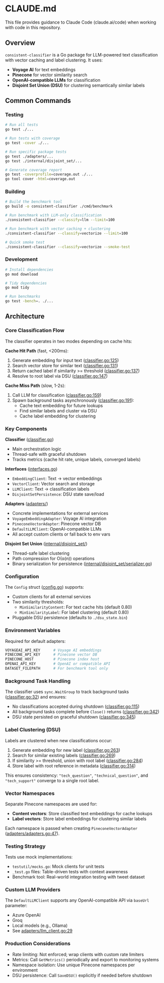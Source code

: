 # CLAUDE.md

This file provides guidance to Claude Code (claude.ai/code) when working with code in this repository.

## Overview

`consistent-classifier` is a Go package for LLM-powered text classification with vector caching and label clustering. It uses:
- **Voyage AI** for text embeddings
- **Pinecone** for vector similarity search
- **OpenAI-compatible LLMs** for classification
- **Disjoint Set Union (DSU)** for clustering semantically similar labels

## Common Commands

### Testing
```bash
# Run all tests
go test ./...

# Run tests with coverage
go test -cover ./...

# Run specific package tests
go test ./adapters/...
go test ./internal/disjoint_set/...

# Generate coverage report
go test -coverprofile=coverage.out ./...
go tool cover -html=coverage.out
```

### Building
```bash
# Build the benchmark tool
go build -o consistent-classifier ./cmd/benchmark

# Run benchmark with LLM-only classification
./consistent-classifier --classify=llm --limit=100

# Run benchmark with vector caching + clustering
./consistent-classifier --classify=vectorize --limit=100

# Quick smoke test
./consistent-classifier --classify=vectorize --smoke-test
```

### Development
```bash
# Install dependencies
go mod download

# Tidy dependencies
go mod tidy

# Run benchmarks
go test -bench=. ./...
```

## Architecture

### Core Classification Flow

The classifier operates in two modes depending on cache hits:

**Cache Hit Path** (fast, <200ms):
1. Generate embedding for input text ([classifier.go:125](classifier.go#L125))
2. Search vector store for similar text ([classifier.go:131](classifier.go#L131))
3. Return cached label if similarity >= threshold ([classifier.go:137](classifier.go#L137))
4. Resolve to root label via DSU ([classifier.go:147](classifier.go#L147))

**Cache Miss Path** (slow, 1-2s):
1. Call LLM for classification ([classifier.go:159](classifier.go#L159))
2. Spawn background tasks asynchronously ([classifier.go:191](classifier.go#L191)):
   - Cache text embedding for future lookups
   - Find similar labels and cluster via DSU
   - Cache label embedding for clustering

### Key Components

**Classifier** ([classifier.go](classifier.go))
- Main orchestration logic
- Thread-safe with graceful shutdown
- Tracks metrics (cache hit rate, unique labels, converged labels)

**Interfaces** ([interfaces.go](interfaces.go))
- `EmbeddingClient`: Text → vector embeddings
- `VectorClient`: Vector search and storage
- `LLMClient`: Text → classification labels
- `DisjointSetPersistence`: DSU state save/load

**Adapters** ([adapters/](adapters/))
- Concrete implementations for external services
- `VoyageEmbeddingAdapter`: Voyage AI integration
- `PineconeVectorAdapter`: Pinecone vector DB
- `DefaultLLMClient`: OpenAI-compatible LLMs
- All accept custom clients or fall back to env vars

**Disjoint Set Union** ([internal/disjoint_set/](internal/disjoint_set/))
- Thread-safe label clustering
- Path compression for O(α(n)) operations
- Binary serialization for persistence ([internal/disjoint_set/serializer.go](internal/disjoint_set/serializer.go))

### Configuration

The `Config` struct ([config.go](config.go)) supports:
- Custom clients for all external services
- Two similarity thresholds:
  - `MinSimilarityContent`: For text cache hits (default 0.80)
  - `MinSimilarityLabel`: For label clustering (default 0.80)
- Pluggable DSU persistence (defaults to `./dsu_state.bin`)

### Environment Variables

Required for default adapters:
```bash
VOYAGEAI_API_KEY      # Voyage AI embeddings
PINECONE_API_KEY      # Pinecone vector DB
PINECONE_HOST         # Pinecone index host
OPENAI_API_KEY        # OpenAI or compatible API
DATASET_FILEPATH      # For benchmark tool only
```

### Background Task Handling

The classifier uses `sync.WaitGroup` to track background tasks ([classifier.go:32](classifier.go#L32)) and ensures:
- No classifications accepted during shutdown ([classifier.go:115](classifier.go#L115))
- All background tasks complete before `Close()` returns ([classifier.go:342](classifier.go#L342))
- DSU state persisted on graceful shutdown ([classifier.go:345](classifier.go#L345))

### Label Clustering (DSU)

Labels are clustered when new classifications occur:
1. Generate embedding for new label ([classifier.go:263](classifier.go#L263))
2. Search for similar existing labels ([classifier.go:269](classifier.go#L269))
3. If similarity >= threshold, union with root label ([classifier.go:284](classifier.go#L284))
4. Store label with root reference in metadata ([classifier.go:314](classifier.go#L314))

This ensures consistency: `"tech_question"`, `"technical_question"`, and `"tech_support"` converge to a single root label.

### Vector Namespaces

Separate Pinecone namespaces are used for:
- **Content vectors**: Store classified text embeddings for cache lookups
- **Label vectors**: Store label embeddings for clustering similar labels

Each namespace is passed when creating `PineconeVectorAdapter` ([adapters/adapters.go:47](adapters/adapters.go#L47)).

### Testing Strategy

Tests use mock implementations:
- `testutil/mocks.go`: Mock clients for unit tests
- `_test.go` files: Table-driven tests with context awareness
- Benchmark tool: Real-world integration testing with tweet dataset

### Custom LLM Providers

The `DefaultLLMClient` supports any OpenAI-compatible API via `baseUrl` parameter:
- Azure OpenAI
- Groq
- Local models (e.g., Ollama)
- See [adapters/llm_client.go:29](adapters/llm_client.go#L29)

### Production Considerations

- Rate limiting: Not enforced; wrap clients with custom rate limiters
- Metrics: Call `GetMetrics()` periodically and export to monitoring systems
- Namespace isolation: Use unique Pinecone namespaces per environment
- DSU persistence: Call `SaveDSU()` explicitly if needed before shutdown
